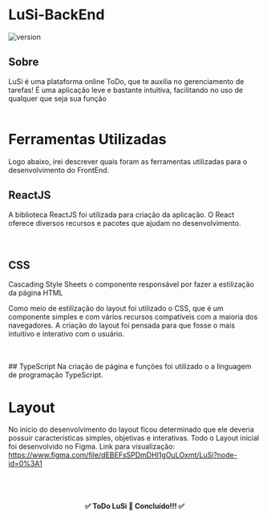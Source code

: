 # LuSi-BackEnd
![version]( https://img.shields.io/badge/version-1.0.0-Green)

## Sobre
LuSi é uma plataforma online ToDo, que te auxilia no gerenciamento de tarefas! É uma aplicação leve e bastante intuitiva, facilitando no uso de qualquer
que seja sua função
<br>
<br>

# Ferramentas Utilizadas
Logo abaixo, irei descrever quais foram as ferramentas utilizadas para o desenvolvimento do FrontEnd.<br>

## ReactJS
A biblioteca ReactJS foi utilizada para criação da aplicação. O React oferece diversos recursos e pacotes que ajudam no desenvolvimento.  
<br>
<br>

## CSS
Cascading Style Sheets o componente responsável por fazer a estilização da página HTML

Como meio de estilização do layout foi utilizado o CSS, que é um componente simples e com vários recursos compatíveis com a maioria dos navegadores. 
A criação do layout foi pensada para que fosse o mais intuitivo e interativo com o usuário.

<br>
<br>
## TypeScript
Na criação de página e funções foi utilizado o a linguagem de programação TypeScript.

# Layout 
No início do desenvolvimento do layout ficou determinado que ele deveria possuir  características simples, objetivas e interativas. Todo o Layout inicial
foi desenvolvido no Figma. Link para visualização: https://www.figma.com/file/dEBEFsSPDmDHI1gOuLOxmt/LuSi?node-id=0%3A1

<br>
<br>
<h4 align="center">
✅  ToDo LuSi  🚀 Concluído!!!  ✅
</h4>
